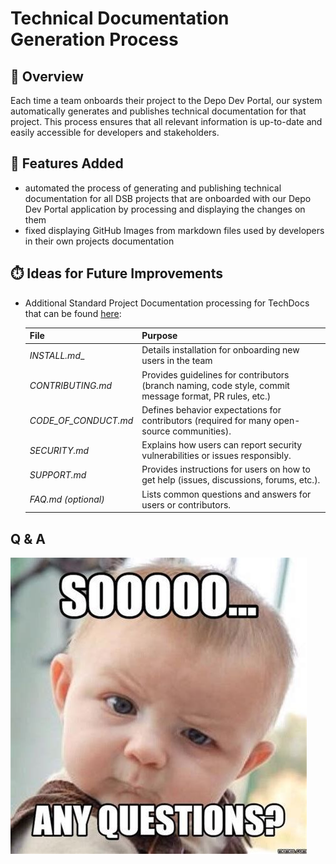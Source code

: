 # Technical Documentation Generation Process

## 📖 Overview
Each time a team onboards their project to the Depo Dev Portal, our system automatically generates and publishes technical documentation for that project.
This process ensures that all relevant information is up-to-date and easily accessible for developers and stakeholders.

## 🎂 Features Added
- automated the process of generating and publishing technical documentation for all DSB projects
that are onboarded with our Depo Dev Portal application by processing and displaying the changes on them
- fixed displaying GitHub Images from markdown files used by developers in their own projects documentation

## ⏱️ Ideas for Future Improvements
- Additional Standard Project Documentation processing for TechDocs that can be found [here](https://jira.dsb.dk/browse/IN-1664):

    | File                   | Purpose                                                                                                 |
    |------------------------|---------------------------------------------------------------------------------------------------------|
    | *INSTALL.md*_          | Details installation for onboarding new users in the team                                               |
    | *CONTRIBUTING.md*      | Provides guidelines for contributors (branch naming, code style, commit message format, PR rules, etc.) |
    | *CODE_OF_CONDUCT.md*   | Defines behavior expectations for contributors (required for many open-source communities).             |
    | *SECURITY.md*          | Explains how users can report security vulnerabilities or issues responsibly.                           |
    | *SUPPORT.md*           | Provides instructions for users on how to get help (issues, discussions, forums, etc.).                 |
    | *FAQ.md* _(optional)_  | Lists common questions and answers for users or contributors.                                           |

## Q & A
![Q&A](assets/any-questions.png)
